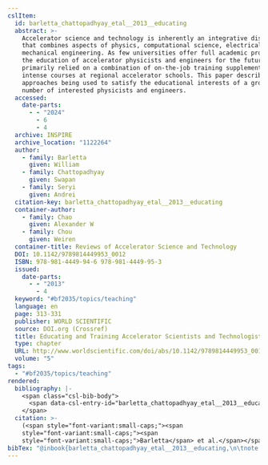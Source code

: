 ```yaml
---
cslItem:
  id: barletta_chattopadhyay_etal__2013__educating
  abstract: >-
    Accelerator science and technology is inherently an integrative discipline
    that combines aspects of physics, computational science, electrical and
    mechanical engineering. As few universities offer full academic programs,
    the education of accelerator physicists and engineers for the future has
    primarily relied on a combination of on-the-job training supplemented with
    intense courses at regional accelerator schools. This paper describes the
    approaches being used to satisfy the educational interests of a growing
    number of interested physicists and engineers.
  accessed:
    date-parts:
      - - "2024"
        - 6
        - 4
  archive: INSPIRE
  archive_location: "1122264"
  author:
    - family: Barletta
      given: William
    - family: Chattopadhyay
      given: Swapan
    - family: Seryi
      given: Andrei
  citation-key: barletta_chattopadhyay_etal__2013__educating
  container-author:
    - family: Chao
      given: Alexander W
    - family: Chou
      given: Weiren
  container-title: Reviews of Accelerator Science and Technology
  DOI: 10.1142/9789814449953_0012
  ISBN: 978-981-4449-94-6 978-981-4449-95-3
  issued:
    date-parts:
      - - "2013"
        - 4
  keyword: "#bf2035/topics/teaching"
  language: en
  page: 313-331
  publisher: WORLD SCIENTIFIC
  source: DOI.org (Crossref)
  title: Educating and Training Accelerator Scientists and Technologists for Tomorrow
  type: chapter
  URL: http://www.worldscientific.com/doi/abs/10.1142/9789814449953_0012
  volume: "5"
tags:
  - "#bf2035/topics/teaching"
rendered:
  bibliography: |-
    <span class="csl-bib-body">
      <span data-csl-entry-id="barletta_chattopadhyay_etal__2013__educating" class="csl-entry"><span class='author-bib'>Barletta, Chattopadhyay, S., &#38; Seryi, A.</span>. <span class='date-bib'>(2013)</span>. <span class='title'><b>Educating and Training Accelerator Scientists and Technologists for Tomorrow</b></span>. In Chao &#38; W. Chou, <i>Reviews of Accelerator Science and Technology</i> (1122264; Bd. 5, S. 313–331). WORLD SCIENTIFIC; INSPIRE. <span class='URL'><a href='https://doi.org/10.1142/9789814449953_0012'>LINK</a></span></span>
    </span>
  citation: >-
    (<span style="font-variant:small-caps;"><span
    style="font-variant:small-caps;"><span
    style="font-variant:small-caps;">Barletta</span> et al.</span></span>, 2013)
bibTex: "@inbook{barletta_chattopadhyay_etal__2013__educating,\n\tnote = {[Online; accessed 2024-06-04]},\n\tauthor = {Barletta, William and Chattopadhyay, Swapan and Seryi, Andrei},\n\tbooktitle = {Reviews of {Accelerator} {Science} and {Technology}},\n\tdoi = {10.1142/9789814449953_0012},\n\tisbn = {978-981-4449-94-6 978-981-4449-95-3},\n\tyear = {2013},\n\tmonth = {4},\n\tpages = {313--331},\n\tpublisher = {WORLD SCIENTIFIC},\n\ttitle = {Educating and {Training} {Accelerator} {Scientists} and {Technologists} for {Tomorrow}},\n\turl = {http://www.worldscientific.com/doi/abs/10.1142/9789814449953_0012},\n\tvolume = {5},\n}\n\n"
---
```

